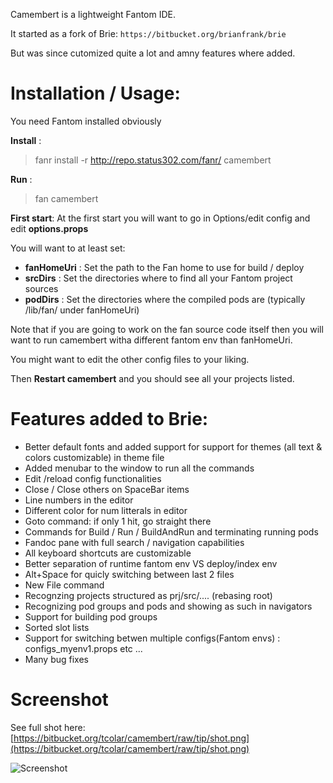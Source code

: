 Camembert is a lightweight Fantom IDE.

It started as a fork of Brie: `https://bitbucket.org/brianfrank/brie`

But was since cutomized quite a lot and amny features where added.

# Installation / Usage:
You need Fantom installed obviously

**Install** :
> fanr install -r http://repo.status302.com/fanr/ camembert

**Run** :
> fan camembert

**First start**: At the first start you will want to go in Options/edit config and edit **options.props**

You will want to at least set:

* **fanHomeUri** : Set the path to the Fan home to use for build / deploy
* **srcDirs**    : Set the directories where to find all your Fantom project sources
* **podDirs**    : Set the directories where the compiled pods are (typically /lib/fan/ under fanHomeUri)

Note that if you are going to work on the fan source code itself then you will want to run camembert witha different fantom env than fanHomeUri.

You might want to edit the other config files to your liking.

Then **Restart camembert** and you should see all your projects listed.

# Features added to Brie:
* Better default fonts and added support for support for themes (all text & colors customizable) in theme file
* Added menubar to the window to run all the commands
* Edit /reload config functionalities
* Close / Close others on SpaceBar items
* Line numbers in the editor
* Different color for num litterals in editor
* Goto command: if only 1 hit, go straight there
* Commands for Build / Run / BuildAndRun and terminating running pods
* Fandoc pane with full search / navigation capabilities
* All keyboard shortcuts are customizable
* Better separation of runtime fantom env VS deploy/index env
* Alt+Space for quicly switching between last 2 files
* New File command
* Recognzing projects structured as prj/src/.... (rebasing root)
* Recognizing pod groups and pods and showing as such in navigators
* Support for building pod groups
* Sorted slot lists
* Support for switching betwen multiple configs(Fantom envs) : configs_myenv1.props etc ...
* Many bug fixes

# Screenshot

See full shot here: [https://bitbucket.org/tcolar/camembert/raw/tip/shot.png](https://bitbucket.org/tcolar/camembert/raw/tip/shot.png)

![Screenshot](https://bitbucket.org/tcolar/camembert/raw/tip/shot.png)


